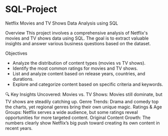 # SQL-Project
Netflix Movies and TV Shows Data Analysis using SQL


Overview
This project involves a comprehensive analysis of Netflix's movies and TV shows data using SQL. The goal is to extract valuable insights and answer various business questions based on the dataset. 


Objectives
* Analyze the distribution of content types (movies vs TV shows).
* Identify the most common ratings for movies and TV shows.
* List and analyze content based on release years, countries, and durations.
* Explore and categorize content based on specific criteria and keywords.


 🔍 Key Insights Uncovered: 
Movies vs. TV Shows: Movies still dominate, but TV shows are steadily catching up.
Genre Trends: Drama and comedy top the charts, yet regional genres bring their own unique magic.
Ratings & Age Groups: Netflix serves a wide audience, but some ratings reveal opportunities for more targeted content.
Original Content Growth: The numbers clearly show Netflix’s big push toward creating its own content in recent years. 

